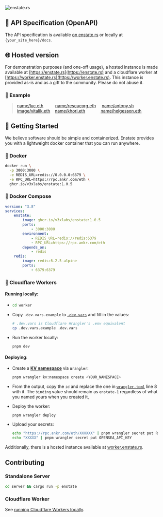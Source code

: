 <img src=".github/banner.png#1" alt="enstate.rs" />

## 📌 API Specification (OpenAPI)

The API specification is available [on enstate.rs](https://enstate.rs/docs) or locally at `{your_site_here}/docs`.

## 🌐 Hosted version

For demonstration purposes (and one-off usage), a hosted instance is made available at [https://enstate.rs](https://enstate.rs) and a cloudflare worker at [https://worker.enstate.rs](https://worker.enstate.rs). This instance is provided as-is and as a gift to the community. Please do not abuse it.

### 📌 Example

> [name/luc.eth](https://worker.enstate.rs/n/luc.eth) &nbsp;&nbsp;&nbsp;&nbsp;&nbsp;&nbsp;&nbsp;&nbsp; [name/rescueorg.eth](https://worker.enstate.rs/n/rescueorg.eth) &nbsp;&nbsp;&nbsp; [name/antony.sh](https://worker.enstate.rs/n/antony.sh)<br />
> [image/vitalik.eth](https://worker.enstate.rs/i/vitalik.eth)&nbsp;&nbsp;&nbsp; [name/khori.eth](https://worker.enstate.rs/n/khori.eth) &nbsp;&nbsp;&nbsp;&nbsp;&nbsp;&nbsp;&nbsp;&nbsp;&nbsp;&nbsp;&nbsp; [name/helgesson.eth](https://worker.enstate.rs/n/helgesson.eth)

## 🚀 Getting Started

We believe software should be simple and containerized. Enstate provides you with a lightweight docker container that you can run anywhere.

### 🐳 Docker

```sh
docker run \
  -p 3000:3000 \
  -e REDIS_URL=redis://0.0.0.0:6379 \
  -e RPC_URL=https://rpc.ankr.com/eth \
  ghcr.io/v3xlabs/enstate:1.0.5
```

### 🐳 Docker Compose

```yaml
version: "3.8"
services:
    enstate:
        image: ghcr.io/v3xlabs/enstate:1.0.5
        ports:
            - 3000:3000
        environment:
            - REDIS_URL=redis://redis:6379
            - RPC_URL=https://rpc.ankr.com/eth
        depends_on:
            - redis
    redis:
        image: redis:6.2.5-alpine
        ports:
            - 6379:6379
```

### 🦀 Cloudflare Workers

#### Running locally:

-
    ```sh
    cd worker
    ```
- Copy `.dev.vars.example` to [`.dev.vars`](https://developers.cloudflare.com/workers/configuration/environment-variables/#interact-with-environment-variables-locally) and fill in the values:

    ```sh
    # .dev.vars is Cloudflare Wrangler's .env equivalent
    cp .dev.vars.example .dev.vars
    ```
- Run the worker locally:
    ```sh
    pnpm dev
    ```
#### Deploying:

- Create a [**KV namespace**](https://developers.cloudflare.com/kv/get-started/#3-create-a-kv-namespace) via `Wrangler`:
    ```sh
    pnpm wrangler kv:namespace create <YOUR_NAMESPACE>
    ```
- From the output, copy the `id` and replace the one in [`wrangler.toml`](./worker/wrangler.toml) line 8 with it. The `binding` value should remain as `enstate-1` regardless of what you named yours when you created it,

- Deploy the worker:

    ```sh
    pnpm wrangler deploy
    ```
- Upload your secrets:
    ```sh
    echo "https://rpc.ankr.com/eth/XXXXXX" | pnpm wrangler secret put RPC_URL
    echo "XXXXX" | pnpm wrangler secret put OPENSEA_API_KEY
    ```

Additionally, there is a hosted instance available at [worker.enstate.rs](https://worker.enstate.rs).
## Contributing

### Standalone Server

```sh
cd server && cargo run -p enstate
```

### Cloudflare Worker

See [running Cloudflare Workers locally](#running-locally).
